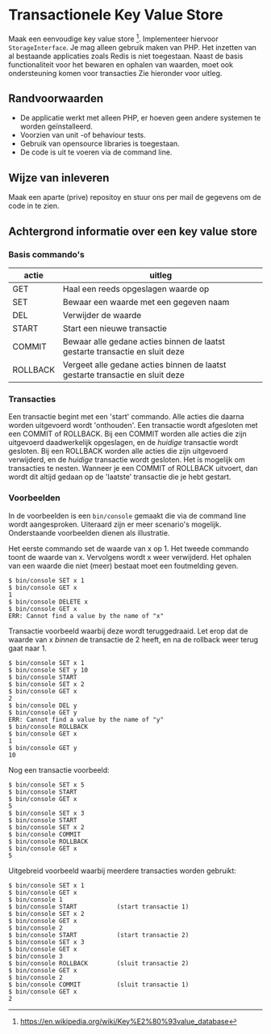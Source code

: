 # Transactionele Key Value Store
Maak een eenvoudige key value store [^1]. Implementeer hiervoor `StorageInterface`.
Je mag alleen gebruik maken van PHP. Het inzetten van al bestaande applicaties zoals Redis is niet toegestaan.
Naast de basis functionaliteit voor het bewaren en ophalen van waarden, moet ook ondersteuning komen voor transacties Zie hieronder voor uitleg. 

## Randvoorwaarden
* De applicatie werkt met alleen PHP, er hoeven geen andere systemen te worden geïnstalleerd.
* Voorzien van unit -of behaviour tests.
* Gebruik van opensource libraries is toegestaan.
* De code is uit te voeren via de command line.

## Wijze van inleveren
Maak een aparte (prive) repositoy en stuur ons per mail de gegevens om de code in te zien.

## Achtergrond informatie over een key value store

### Basis commando's

| actie     | uitleg                                                                        |
|-----------|-------------------------------------------------------------------------------|
| GET       | Haal een reeds opgeslagen waarde op                                           |
| SET       | Bewaar een waarde met een gegeven naam                                        |
| DEL       | Verwijder de waarde                                                           |
| START     | Start een nieuwe transactie                                                   |
| COMMIT    | Bewaar alle gedane acties binnen de laatst gestarte transactie en sluit deze  |
| ROLLBACK  | Vergeet alle gedane acties binnen de laatst gestarte transactie en sluit deze |

### Transacties
Een transactie begint met een 'start' commando. Alle acties die daarna worden uitgevoerd wordt 'onthouden'. Een transactie wordt afgesloten met een COMMIT of ROLLBACK.
Bij een COMMIT worden alle acties die zijn uitgevoerd daadwerkelijk opgeslagen, en de _huidige_ transactie wordt gesloten.
Bij een ROLLBACK worden alle acties die zijn uitgevoerd verwijderd, en de _huidige_ transactie wordt gesloten.
Het is mogelijk om transacties te nesten. Wanneer je een COMMIT of ROLLBACK uitvoert, dan wordt dit altijd gedaan op de 'laatste' transactie die je hebt gestart.


### Voorbeelden
In de voorbeelden is een `bin/console` gemaakt die via de command line wordt aangesproken. Uiteraard zijn er meer scenario's mogelijk. Onderstaande voorbeelden dienen als illustratie.

Het eerste commando set de waarde van x op 1.
Het tweede commando toont de waarde van x.
Vervolgens wordt x weer verwijderd. Het ophalen van een waarde die niet (meer) bestaat moet een foutmelding geven.
```shell script
$ bin/console SET x 1
$ bin/console GET x
1
$ bin/console DELETE x
$ bin/console GET x
ERR: Cannot find a value by the name of "x" 
```

Transactie voorbeeld waarbij deze wordt teruggedraaid. Let erop dat de waarde van x _binnen_ de transactie de 2 heeft, en na de rollback weer terug gaat naar 1.
```shell script
$ bin/console SET x 1
$ bin/console SET y 10
$ bin/console START
$ bin/console SET x 2
$ bin/console GET x
2
$ bin/console DEL y
$ bin/console GET y
ERR: Cannot find a value by the name of "y" 
$ bin/console ROLLBACK
$ bin/console GET x
1
$ bin/console GET y
10
```

Nog een transactie voorbeeld:
```shell script
$ bin/console SET x 5
$ bin/console START
$ bin/console GET x
5
$ bin/console SET x 3
$ bin/console START
$ bin/console SET x 2
$ bin/console COMMIT
$ bin/console ROLLBACK
$ bin/console GET x
5
```

Uitgebreid voorbeeld waarbij meerdere transacties worden gebruikt:
```shell script
$ bin/console SET x 1
$ bin/console GET x
$ bin/console 1
$ bin/console START           (start transactie 1)
$ bin/console SET x 2
$ bin/console GET x
$ bin/console 2
$ bin/console START           (start transactie 2)
$ bin/console SET x 3
$ bin/console GET x
$ bin/console 3
$ bin/console ROLLBACK        (sluit transactie 2)
$ bin/console GET x
$ bin/console 2
$ bin/console COMMIT          (sluit transactie 1)
$ bin/console GET x
2
```

[^1]: https://en.wikipedia.org/wiki/Key%E2%80%93value_database

